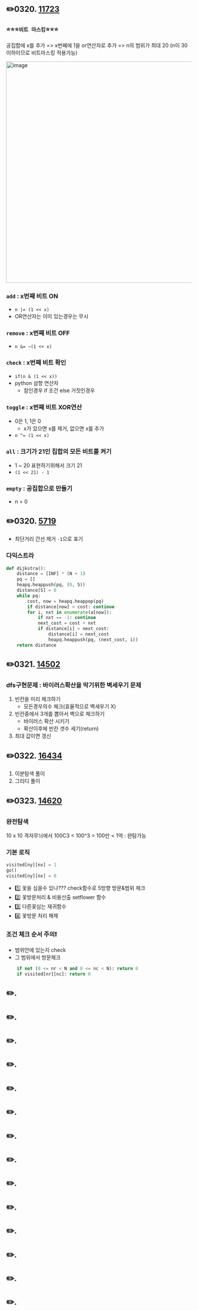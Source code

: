 ## ✏️0320. [11723](https://www.acmicpc.net/problem/11723)

### ⭐⭐⭐`비트 마스킹`⭐⭐⭐

공집합에 x를 추가
=> x번째에 1을 or연산자로 추가
=> n의 범위가 최대 20 (n이 30이하이므로 비트마스킹 적용가능)

<img width="600" alt="image" src="https://user-images.githubusercontent.com/95831345/227275512-ee68412c-cda2-4499-b4b2-3779b6b99213.png">

### `add` : x번째 비트 ON

- `n |= (1 << x)`
- OR연산자는 이미 있는경우는 무시

### `remove` : x번째 비트 OFF

- `n &= ~(1 << x)`

### `check` : x번째 비트 확인

- `if(n & (1 << x))`
- python 삼항 연산자
  - 참인경우 if 조건 else 거짓인경우

### `toggle` : x번째 비트 XOR연산

- 0은 1, 1은 0
  - x가 있으면 x를 제거, 없으면 x를 추가
- `n ^= (1 << x)`

### `all` : 크기가 21인 집합의 모든 비트를 켜기

- 1 ~ 20 표현하기위해서 크기 21
- `(1 << 21) - 1`

### `empty` : 공집합으로 만들기

- n = 0

## ✏️0320. [5719](https://www.acmicpc.net/problem/5719)

- 최단거리 간선 제거 `-1`으로 표기

### 다익스트라

```python
def dijkstra():
    distance = [INF] * (N + 1)
    pq = []
    heapq.heappush(pq, (0, S))
    distance[S] = 0
    while pq:
        cost, now = heapq.heappop(pq)
        if distance[now] < cost: continue
        for i, nxt in enumerate(a[now]):
            if nxt == -1: continue
            next_cost = cost + nxt
            if distance[i] > next_cost:
                distance[i] = next_cost
                heapq.heappush(pq, (next_cost, i))
    return distance
```

## ✏️0321. [14502](https://www.acmicpc.net/problem/14502)

### dfs구현문제 : 바이러스확산을 막기위한 벽세우기 문제

1. 빈칸을 미리 체크하기
   - 모든경우의수 체크(효율적으로 벽세우기 X)
2. 빈칸중에서 3개를 뽑아서 벽으로 체크하기
   - 바이러스 확산 시키기
   - 확산이후에 빈칸 갯수 세기(return)
3. 최대 값이면 갱신

## ✏️0322. [16434](https://www.acmicpc.net/problem/16434)

1. 이분탐색 풀이
2. 그리디 풀이

## ✏️0323. [14620](https://www.acmicpc.net/problem/14620)

### 완전탐색

10 x 10 격자무늬에서
100C3 < 100^3 = 100만 < 1억 : 완탐가능

### 기본 로직

```python
visited[ny][nx] = 1
go()
visited[ny][nx] = 0
```

- 1️⃣ 꽃을 심을수 있나??? check함수로 5방향 방문&범위 체크
- 2️⃣ 꽃방문처리 & 비용산출 setflower 함수
- 3️⃣ 다른꽃심는 재귀함수
- 4️⃣ 꽃방문 처리 해제

### 조건 체크 순서 주의❗

- 범위안에 있는지 check
- 그 범위에서 방문체크

```python
    if not (0 <= nr < N and 0 <= nc < N): return 0
    if visited[nr][nc]: return 0
```

## ✏️. [](https://www.acmicpc.net/problem/)

## ✏️. [](https://www.acmicpc.net/problem/)

## ✏️. [](https://www.acmicpc.net/problem/)

## ✏️. [](https://www.acmicpc.net/problem/)

## ✏️. [](https://www.acmicpc.net/problem/)

## ✏️. [](https://www.acmicpc.net/problem/)

## ✏️. [](https://www.acmicpc.net/problem/)

## ✏️. [](https://www.acmicpc.net/problem/)

## ✏️. [](https://www.acmicpc.net/problem/)

## ✏️. [](https://www.acmicpc.net/problem/)

## ✏️. [](https://www.acmicpc.net/problem/)

## ✏️. [](https://www.acmicpc.net/problem/)

## ✏️. [](https://www.acmicpc.net/problem/)

## ✏️. [](https://www.acmicpc.net/problem/)
